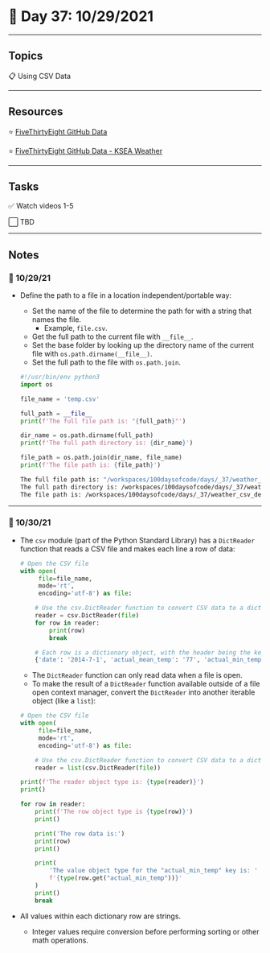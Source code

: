 # :calendar: Day 37: 10/29/2021

---

## Topics

:clipboard: Using CSV Data

---

## Resources

:star: [FiveThirtyEight GitHub Data](https://github.com/fivethirtyeight/data)

:star: [FiveThirtyEight GitHub Data - KSEA Weather](https://github.com/fivethirtyeight/data)

---

## Tasks

:white_check_mark: Watch videos 1-5

:white_large_square: TBD

---

## Notes

### :notebook: 10/29/21

- Define the path to a file in a location independent/portable way:
    - Set the name of the file to determine the path for with a string that names the file.
        - Example, `file.csv`.
    - Get the full path to the current file with `__file__`.
    - Set the base folder by looking up the directory name of the current file with `os.path.dirname(__file__)`.
    - Set the full path to the file with `os.path.join`.

    ```python
    #!/usr/bin/env python3
    import os

    file_name = 'temp.csv'

    full_path = __file__
    print(f'The full file path is: "{full_path}"')

    dir_name = os.path.dirname(full_path)
    print(f'The full path directory is: {dir_name}')

    file_path = os.path.join(dir_name, file_name)
    print(f'The file path is: {file_path}')
    ```

    ```bash
    The full file path is: "/workspaces/100daysofcode/days/_37/weather_csv_demo/./file_path_test.py"
    The full path directory is: /workspaces/100daysofcode/days/_37/weather_csv_demo/.
    The file path is: /workspaces/100daysofcode/days/_37/weather_csv_demo/./temp.csv
    ```

---

### :notebook: 10/30/21

- The `csv` module (part of the Python Standard Library) has a `DictReader` function that reads a CSV file and makes each line a row of data:

    ```python
    # Open the CSV file
    with open(
         file=file_name,
         mode='rt',
         encoding='utf-8') as file:

        # Use the csv.DictReader function to convert CSV data to a dictionary
        reader = csv.DictReader(file)
        for row in reader:
            print(row)
            break

        # Each row is a dictionary object, with the header being the key, and the data being the value
        {'date': '2014-7-1', 'actual_mean_temp': '77', 'actual_min_temp': '60', 'actual_max_temp': '94', 'average_min_temp': '54', 'average_max_temp': '73', 'record_min_temp': '45', 'record_max_temp': '94', 'record_min_temp_year': '1948', 'record_max_temp_year': '2014', 'actual_precipitation': '0.00', 'average_precipitation': '0.03', 'record_precipitation': '0.75'}
    ```

    - The `DictReader` function can only read data when a file is open.
    - To make the result of a `DictReader` function available outside of a file open context manager, convert the `DictReader` into another iterable object (like a `list`):

    ```python
    # Open the CSV file
    with open(
         file=file_name,
         mode='rt',
         encoding='utf-8') as file:

        # Use the csv.DictReader function to convert CSV data to a dictionary
        reader = list(csv.DictReader(file))

    print(f'The reader object type is: {type(reader)}')
    print()

    for row in reader:
        print(f'The row object type is {type(row)}')
        print()

        print('The row data is:')
        print(row)
        print()

        print(
            'The value object type for the "actual_min_temp" key is: '
            f'{type(row.get("actual_min_temp"))}'
        )
        print()
        break
    ```

- All values within each dictionary row are strings.
    - Integer values require conversion before performing sorting or other math operations.
